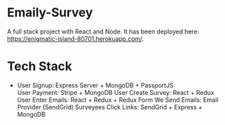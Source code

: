 # Emaily-Survey
A full stack project with React and Node. It has been deployed here: https://enigmatic-island-80701.herokuapp.com/.

# Tech Stack
<ul>
<li>User Signup: Express Server + MongoDB + PassportJS</li>
User Payment: Stripe + MongoDB
User Create Survey: React + Redux
User Enter Emails: React + Redux + Redux Form
We Send Emails: Email Provider (SendGrid)
Surveyees Click Links: SendGrid + Express + MongoDB
</ul>
